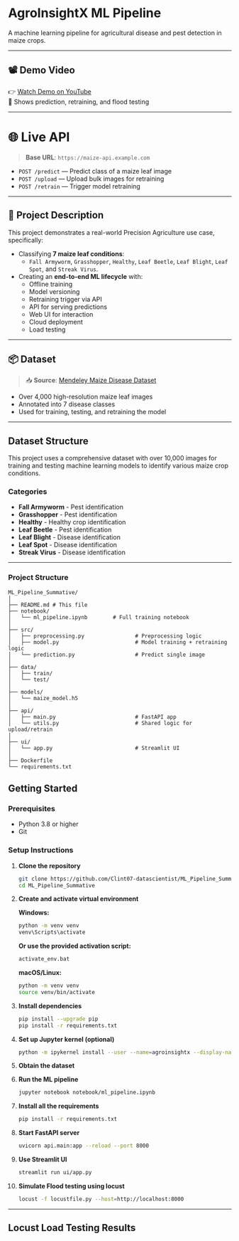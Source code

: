 # AgroInsightX ML Pipeline

A machine learning pipeline for agricultural disease and pest detection in maize crops.

---

## 📽️ Demo Video

👉 [Watch Demo on YouTube](https://youtube.com/your-demo-link-here)  
🎯 Shows prediction, retraining, and flood testing

---

# 🌐 Live API

> **Base URL**: `https://maize-api.example.com`

- `POST /predict` — Predict class of a maize leaf image
- `POST /upload` — Upload bulk images for retraining
- `POST /retrain` — Trigger model retraining

---

## 📄 Project Description

This project demonstrates a real-world Precision Agriculture use case, specifically:

- Classifying **7 maize leaf conditions**:
  - `Fall Armyworm`, `Grasshopper`, `Healthy`, `Leaf Beetle`, `Leaf Blight`, `Leaf Spot`, and `Streak Virus`.
- Creating an **end-to-end ML lifecycle** with:
  - Offline training
  - Model versioning
  - Retraining trigger via API
  - API for serving predictions
  - Web UI for interaction
  - Cloud deployment
  - Load testing

---

## 📦 Dataset

> 📥 **Source**: [Mendeley Maize Disease Dataset](https://data.mendeley.com/datasets/bwh3zbpkpv/1)

- Over 4,000 high-resolution maize leaf images
- Annotated into 7 disease classes
- Used for training, testing, and retraining the model

---

## Dataset Structure

This project uses a comprehensive dataset with over 10,000 images for training and testing machine learning models to identify various maize crop conditions.

### Categories
- **Fall Armyworm** - Pest identification
- **Grasshopper** - Pest identification  
- **Healthy** - Healthy crop identification
- **Leaf Beetle** - Pest identification
- **Leaf Blight** - Disease identification
- **Leaf Spot** - Disease identification
- **Streak Virus** - Disease identification

---

### Project Structure
```
ML_Pipeline_Summative/
│
├── README.md # This file
├── notebook/
│   └── ml_pipeline.ipynb        # Full training notebook
│
├── src/
│   ├── preprocessing.py                # Preprocessing logic
│   ├── model.py                        # Model training + retraining logic
│   └── prediction.py                   # Predict single image
│
├── data/
│   ├── train/
│   └── test/
│
├── models/
│   └── maize_model.h5
│
├── api/
│   ├── main.py                         # FastAPI app
│   └── utils.py                        # Shared logic for upload/retrain
│
├── ui/
│   └── app.py                          # Streamlit UI
│
├── Dockerfile
└── requirements.txt                      

```

## Getting Started

### Prerequisites
- Python 3.8 or higher
- Git

### Setup Instructions

1. **Clone the repository**
   ```bash
   git clone https://github.com/Clint07-datascientist/ML_Pipeline_Summative.git
   cd ML_Pipeline_Summative
   ```

2. **Create and activate virtual environment**
   
   **Windows:**
   ```bash
   python -m venv venv
   venv\Scripts\activate
   ```
   
   **Or use the provided activation script:**
   ```bash
   activate_env.bat
   ```
   
   **macOS/Linux:**
   ```bash
   python -m venv venv
   source venv/bin/activate
   ```

3. **Install dependencies**
   ```bash
   pip install --upgrade pip
   pip install -r requirements.txt
   ```

4. **Set up Jupyter kernel (optional)**
   ```bash
   python -m ipykernel install --user --name=agroinsightx --display-name="AgroInsightX ML Pipeline"
   ```

5. **Obtain the dataset** 

6. **Run the ML pipeline**
   ```bash
   jupyter notebook notebook/ml_pipeline.ipynb
   ```
7. **Install all the requirements**
   ```bash
   pip install -r requirements.txt
   ```
8. **Start FastAPI server**
   ```bash
   uvicorn api.main:app --reload --port 8000
   ```
9. **Use Streamlit UI**
   ```bash
   streamlit run ui/app.py
   ```
10. **Simulate Flood testing using locust**
    ```bash
    locust -f locustfile.py --host=http://localhost:8000
    ```

---

## Locust Load Testing Results


